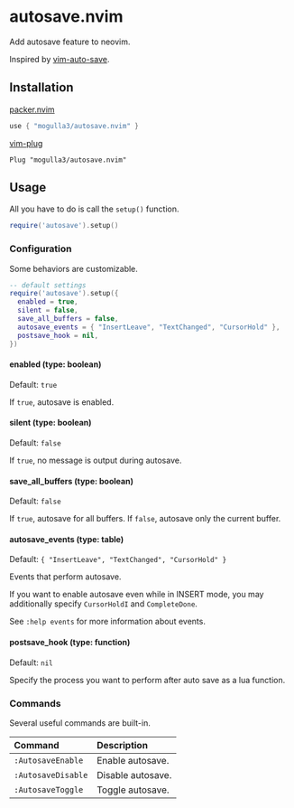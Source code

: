 # autosave.nvim

Add autosave feature to neovim.

Inspired by [vim-auto-save](https://github.com/vim-scripts/vim-auto-save).

## Installation

[packer.nvim](https://github.com/wbthomason/packer.nvim)

```lua
use { "mogulla3/autosave.nvim" }
```

[vim-plug](https://github.com/junegunn/vim-plug)

```vim
Plug "mogulla3/autosave.nvim"
```

## Usage

All you have to do is call the `setup()` function.

```lua
require('autosave').setup()
```

### Configuration

Some behaviors are customizable.

```lua
-- default settings
require('autosave').setup({
  enabled = true,
  silent = false,
  save_all_buffers = false,
  autosave_events = { "InsertLeave", "TextChanged", "CursorHold" },
  postsave_hook = nil,
})
```

#### enabled (type: boolean)

Default: `true`

If `true`, autosave is enabled.

#### silent (type: boolean)

Default: `false`

If `true`, no message is output during autosave.

#### save_all_buffers (type: boolean)

Default: `false`

If `true`, autosave for all buffers. If `false`, autosave only the current buffer.

#### autosave_events (type: table)

Default: `{ "InsertLeave", "TextChanged", "CursorHold" }`

Events that perform autosave.

If you want to enable autosave even while in INSERT mode, you may additionally specify `CursorHoldI` and `CompleteDone`.

See `:help events` for more information about events.

#### postsave_hook (type: function)

Default: `nil`

Specify the process you want to perform after auto save as a lua function.

### Commands

Several useful commands are built-in.

|Command|Description|
|:--|:--|
|`:AutosaveEnable`|Enable autosave.|
|`:AutosaveDisable`|Disable autosave.|
|`:AutosaveToggle`|Toggle autosave.|
